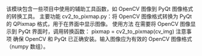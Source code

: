该模块包含一些项目中使用的辅助工具函数，如 OpenCV 图像到 PyQt 图像格式的转换工具。
主要功能
cv2_to_pixmap.py：将 OpenCV 图像格式转换为 PyQt 的 QPixmap 格式，用于在界面中显示图像。
使用方法
在需要将 OpenCV 图像显示到 PyQt 界面时，调用转换函数：
pixmap = cv2_to_pixmap(cv_img)
注意事项
确保 OpenCV 和 PyQt 已正确安装。输入图像应为有效的 OpenCV 图像格式（numpy 数组）。
